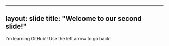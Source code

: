 ---
layout: slide
title: "Welcome to our second slide!"
--
I'm learning GitHub!!
Use the left arrow to go back!
